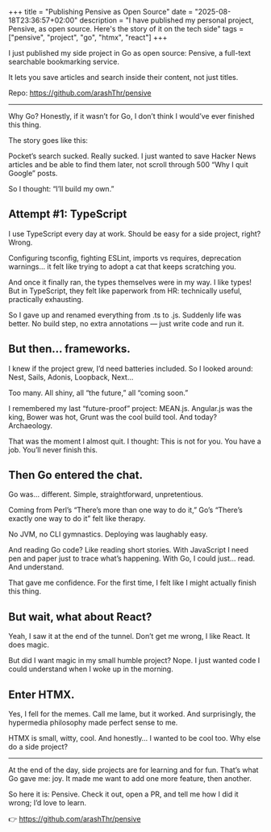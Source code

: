 +++
title = "Publishing Pensive as Open Source"
date = "2025-08-18T23:36:57+02:00"
description = "I have published my personal project, Pensive, as open source. Here's the story of it on the tech side"
tags = ["pensive", "project", "go", "htmx", "react"]
+++

I just published my side project in Go as open source: Pensive, a full-text searchable bookmarking service.

It lets you save articles and search inside their content, not just titles.

Repo: https://github.com/arashThr/pensive

---

Why Go? Honestly, if it wasn’t for Go, I don’t think I would’ve ever finished this thing.

The story goes like this:

Pocket’s search sucked. Really sucked. I just wanted to save Hacker News articles and be able to find them later, not scroll through 500 “Why I quit Google” posts.

So I thought: “I’ll build my own.”

## Attempt #1: TypeScript

I use TypeScript every day at work. Should be easy for a side project, right? Wrong.

Configuring tsconfig, fighting ESLint, imports vs requires, deprecation warnings… it felt like trying to adopt a cat that keeps scratching you.

And once it finally ran, the types themselves were in my way. I like types! But in TypeScript, they felt like paperwork from HR: technically useful, practically exhausting.

So I gave up and renamed everything from .ts to .js. Suddenly life was better. No build step, no extra annotations — just write code and run it.

## But then… frameworks.

I knew if the project grew, I’d need batteries included. So I looked around: Nest, Sails, Adonis, Loopback, Next…

Too many. All shiny, all “the future,” all “coming soon.”

I remembered my last “future-proof” project: MEAN.js. Angular.js was the king, Bower was hot, Grunt was the cool build tool. And today? Archaeology.

That was the moment I almost quit. I thought: This is not for you. You have a job. You’ll never finish this.

## Then Go entered the chat.

Go was… different. Simple, straightforward, unpretentious.

Coming from Perl’s “There’s more than one way to do it,” Go’s “There’s exactly one way to do it” felt like therapy.

No JVM, no CLI gymnastics. Deploying was laughably easy.

And reading Go code? Like reading short stories. With JavaScript I need pen and paper just to trace what’s happening. With Go, I could just… read. And understand.

That gave me confidence. For the first time, I felt like I might actually finish this thing.

## But wait, what about React?

Yeah, I saw it at the end of the tunnel. Don’t get me wrong, I like React. It does magic.

But did I want magic in my small humble project? Nope. I just wanted code I could understand when I woke up in the morning.

## Enter HTMX.

Yes, I fell for the memes. Call me lame, but it worked. And surprisingly, the hypermedia philosophy made perfect sense to me.

HTMX is small, witty, cool. And honestly… I wanted to be cool too. Why else do a side project?

---

At the end of the day, side projects are for learning and for fun. That’s what Go gave me: joy. It made me want to add one more feature, then another.

So here it is: Pensive.
Check it out, open a PR, and tell me how I did it wrong; I’d love to learn.

👉 https://github.com/arashThr/pensive

